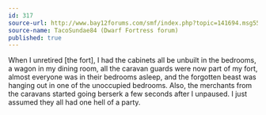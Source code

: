 ```yaml
---
id: 317
source-url: http://www.bay12forums.com/smf/index.php?topic=141694.msg5537136#msg5537136
source-name: TacoSundae84 (Dwarf Fortress forum)
published: true
---
```


<p>When I unretired [the fort], I had the cabinets all be unbuilt in the bedrooms, a wagon in my dining room, all the caravan guards were now part of my fort, almost everyone was in their bedrooms asleep, and the forgotten beast was hanging out in one of the unoccupied bedrooms. Also, the merchants from the caravans started going berserk a few seconds after I unpaused. I just assumed they all had one hell of a party.</p>


